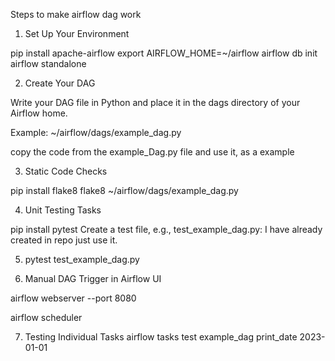 Steps to make airflow dag work

1. Set Up Your Environment

pip install apache-airflow
export AIRFLOW_HOME=~/airflow
airflow db init
airflow standalone


2.  Create Your DAG

Write your DAG file in Python and place it in the dags directory of your Airflow home.

Example: ~/airflow/dags/example_dag.py

copy the code from the example_Dag.py file and use it, as a example

3. Static Code Checks

pip install flake8
flake8 ~/airflow/dags/example_dag.py


4. Unit Testing Tasks

pip install pytest
Create a test file, e.g., test_example_dag.py: I have already created in repo just use it.

5. pytest test_example_dag.py


6. Manual DAG Trigger in Airflow UI

airflow webserver --port 8080

airflow scheduler


7. Testing Individual Tasks
airflow tasks test example_dag print_date 2023-01-01









